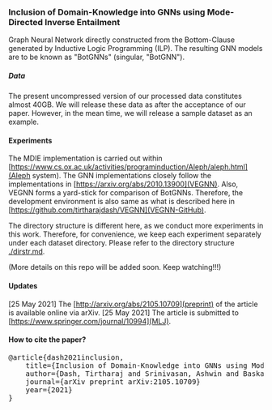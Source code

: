 ### Inclusion of Domain-Knowledge into GNNs using Mode-Directed Inverse Entailment

Graph Neural Network directly constructed from the Bottom-Clause generated by Inductive Logic Programming (ILP). The resulting GNN models are to be known as "BotGNNs" (singular, "BotGNN").

##### Data

The present uncompressed version of our processed data constitutes almost 40GB. We will release these data as after the acceptance of our paper. However, in the mean time, we will release a sample dataset as an example.


#### Experiments

The MDIE implementation is carried out within [https://www.cs.ox.ac.uk/activities/programinduction/Aleph/aleph.html](Aleph system).
The GNN implementations closely follow the implementations in [https://arxiv.org/abs/2010.13900](VEGNN). Also, VEGNN forms a yard-stick for comparison of BotGNNs. Therefore, the development environment is also same as what is described here in [https://github.com/tirtharajdash/VEGNN](VEGNN-GitHub).

The directory structure is different here, as we conduct more experiments in this work. Therefore, for convenience, we keep each experiment separately under each dataset directory. Please refer to the directory structure [./dirstr.md](here).

(More details on this repo will be added soon. Keep watching!!!)


#### Updates

[25 May 2021] The [http://arxiv.org/abs/2105.10709](preprint) of the article is available online via arXiv.
[25 May 2021] The article is submitted to [https://www.springer.com/journal/10994](MLJ).


#### How to cite the paper?

<pre>
@article{dash2021inclusion,
	title={Inclusion of Domain-Knowledge into GNNs using Mode-Directed Inverse Entailment}, 
	author={Dash, Tirtharaj and Srinivasan, Ashwin and Baskar, A},
	journal={arXiv preprint arXiv:2105.10709}
	year={2021}
}
</pre>
